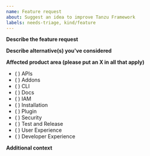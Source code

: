 ```yaml
---
name: Feature request
about: Suggest an idea to improve Tanzu Framework
labels: needs-triage, kind/feature
---
```

<!-- This is used to request new product features -->

**Describe the feature request**

**Describe alternative(s) you've considered**

**Affected product area (please put an X in all that apply)**

- ( ) APIs
- ( ) Addons
- ( ) CLI
- ( ) Docs
- ( ) IAM
- ( ) Installation
- ( ) Plugin
- ( ) Security
- ( ) Test and Release
- ( ) User Experience
- ( ) Developer Experience

**Additional context**
